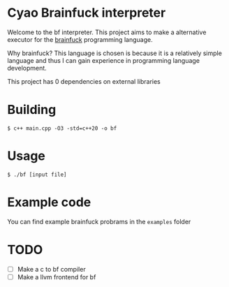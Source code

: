 # Cyao Brainfuck interpreter

Welcome to the bf interpreter. This project aims to make a alternative executor for the [brainfuck](https://en.wikipedia.org/wiki/Brainfuck) programming language.

Why brainfuck? This language is chosen is because it is a relatively simple language and thus I can gain experience in programming language development.

This project has 0 dependencies on external libraries

# Building
```
$ c++ main.cpp -O3 -std=c++20 -o bf
```

# Usage
```
$ ./bf [input file]
```

# Example code 
You can find example brainfuck probrams in the `examples` folder

# TODO
- [ ] Make a c to bf compiler
- [ ] Make a llvm frontend for bf

